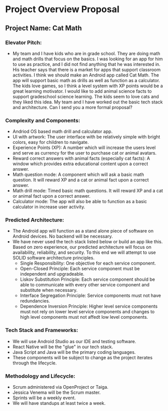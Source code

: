
# Project Overview Proposal

## Project Name: Cat Math

### Elevator Pitch:

* My team and I have kids who are in grade school. They are doing math and math drills that focus on the basics. I was looking for an app for him to use as practice, and I did not find anything that he was interested in. His teacher says that there is a market for apps that support classroom activities. I think we should make an Android app called Cat Math. The app will support basic math as drills as well as function as a calculator. The kids love games, so I think a level system with XP points would be a great learning motivator. I would like to add animal science facts to support gradeschool science learning. The kids seem to love cats and they liked this idea. My team and I have worked out the basic tech stack and architecture. Can I send you a more formal proposal?
	
### Complexity and Components:

* Andriod OS based math drill and calculator app.
* UI with artwork: The user interface with be relatively simple with bright colors, easy for children to navigate.
* Experience Points (XP): A number which will increase the users level and serve as currency for the user to purchase cat or animal avatars.
* Reward correct answers with animal facts (especially cat facts): A window which provides extra educational content upon a correct answer.
* Math question mode: A component which will ask a basic math question. It will reward XP and a cat or animal fact upon a correct answer.
* Math drill mode: Timed basic math questions. It will reward XP and a cat or animal fact upon a correct answer.
* Calculator mode: The app will also be able to function as a basic calculator in increase user activity.

### Predicted Architecture:

* The Android app will function as a stand alone piece of software on Android devices. No backend will be necessary.
* We have never used the tech stack listed below or build an app like this. Based on zero experience, our predicted architecture will focus on availability, reliability, and security. To this end we will attempt to use SOLID software architecture principles. 
	* Single Responsibility: One objective for each service component.
	* Open-Closed Principle: Each service component must be independent and upgradeable.
	* Liskov Substitution Principle: Each service component should be able to communicate with every other service component and substitute when necessary.
	* Interface Segregation Principle: Service components must not have redundancies.
	* Dependence Inversion Principle: Higher level service components must not rely on lower level service components and changes to high level components must not affedt low level components.


### Tech Stack and Frameworks:

* We will use Android Studio as our IDE and testing software. 
* React Native will be the "glue" in our tech stack.
* Java Script and Java will be the primary coding languages.
* These components will be subject to change as the project iterates through the lifecycle.

### Methodology and Lifecycle:

* Scrum administered via OpenProject or Taiga. 
* Jessica Venema will be the Scrum master.
* Sprints will be a weekly event.
* We will have standups at least twice a week.


